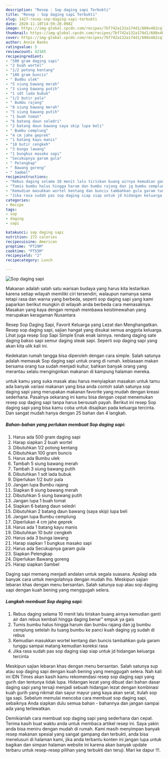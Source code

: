 ```yaml
---
description: "Resep : Sop daging sapi Terbukti"
title: "Resep : Sop daging sapi Terbukti"
slug: 1427-resep-sop-daging-sapi-terbukti
date: 2020-11-10T14:59:20.098Z
image: https://img-global.cpcdn.com/recipes/7bf742a132a174d1/680x482cq70/sop-daging-sapi-foto-resep-utama.jpg
thumbnail: https://img-global.cpcdn.com/recipes/7bf742a132a174d1/680x482cq70/sop-daging-sapi-foto-resep-utama.jpg
cover: https://img-global.cpcdn.com/recipes/7bf742a132a174d1/680x482cq70/sop-daging-sapi-foto-resep-utama.jpg
author: Annie Banks
ratingvalue: 5
reviewcount: 42165
recipeingredient:
- "500 gram daging sapi"
- "2 buah wortel"
- "1/2 potong kentang"
- "100 gram buncis"
- " Bumbu ulek"
- "5 siung bawang merah"
- "3 siung bawang putih"
- "1 sdt lada bubuk"
- "1/2 butir pala"
- " Bumbu rajang"
- "8 siung bawang merah"
- "5 siung bawang putih"
- "1 buah tomat"
- "6 batang daun seledri"
- "2 batang daun bawang saya skip lupa beli"
- " Bumbu cemplung"
- "4 cm jahe geprek"
- "1 batang kayu manis"
- "10 butir cengkeh"
- "3 bunga lawang"
- "1 bungkus masako sapi"
- "Secukupnya garam gula"
- " Pelengkap"
- " Bawang goreng"
- " Sambel"
recipeinstructions:
- "Rebus daging selama 10 menit lalu tiriskan buang airnya kemudian ganti air dan rebus kembali hingga daging benar&#34; empuk ya gais"
- "Tumis bumbu halus hingga harum dan bumbu rajang dan jg bumbu cemplung setelah itu tuang bumbu ke panci kuah daging yg sudah di rebus"
- "Kemudian masukkan wortel kentang dan buncis tambahkan gula garam tunggu sampai matang kemudian koreksi rasa"
- "Jika rasa sudah pas sop daging siap siap untuk jd hidangan keluarga tercinta"
categories:
- Recipe
tags:
- sop
- daging
- sapi

katakunci: sop daging sapi 
nutrition: 272 calories
recipecuisine: American
preptime: "PT29M"
cooktime: "PT55M"
recipeyield: "2"
recipecategory: Lunch

---
```



![Sop daging sapi](https://img-global.cpcdn.com/recipes/7bf742a132a174d1/680x482cq70/sop-daging-sapi-foto-resep-utama.jpg)

Makanan adalah salah satu warisan budaya yang harus kita lestarikan karena setiap wilayah memiliki ciri tersendiri, walaupun namanya sama tetapi rasa dan warna yang berbeda, seperti sop daging sapi yang kami paparkan berikut mungkin di wilayah anda berbeda cara memasaknya. Masakan yang kaya dengan rempah membawa keistimewahan yang merupakan keragaman Nusantara

Resep Sop Daging Sapi, Favorit Keluarga yang Lezat dan Menghangatkan. Resep sop daging sapi, sajian hangat yang disukai semua anggota keluarga. Lihat juga resep Sop Sapi Simple Enak enak lainnya. rendang daging sate daging bakso sapi semur daging steak sapi. Seperti sop daging sapi yang akan kita ulik kali ini.

Kedekatan rumah tangga bisa diperoleh dengan cara simple. Salah satunya adalah memasak Sop daging sapi untuk orang di rumah. kebiasaan makan bersama orang tua sudah menjadi kultur, bahkan banyak orang yang merantau selalu menginginkan makanan di kampung halaman mereka.

untuk kamu yang suka masak atau harus menyiapkan masakan untuk tamu ada banyak variasi makanan yang bisa anda contoh salah satunya sop daging sapi yang merupakan makanan favorite yang mudah dengan kreasi sederhana. Pasalnya sekarang ini kamu bisa dengan cepat menemukan resep sop daging sapi tanpa harus bersusah payah.
Berikut ini resep Sop daging sapi yang bisa kamu coba untuk disajikan pada keluarga tercinta. Dan sangat mudah hanya dengan 25 bahan dan 4 langkah.


<!--inarticleads1-->

##### Bahan-bahan yang perlukan membuat Sop daging sapi:

1. Harus ada 500 gram daging sapi
1. Harap siapkan 2 buah wortel
1. Dibutuhkan 1/2 potong kentang
1. Dibutuhkan 100 gram buncis
1. Harus ada  Bumbu ulek
1. Tambah 5 siung bawang merah
1. Tambah 3 siung bawang putih
1. Dibutuhkan 1 sdt lada bubuk
1. Diperlukan 1/2 butir pala
1. Jangan lupa  Bumbu rajang
1. Siapkan 8 siung bawang merah
1. Dibutuhkan 5 siung bawang putih
1. Jangan lupa 1 buah tomat
1. Siapkan 6 batang daun seledri
1. Dibutuhkan 2 batang daun bawang (saya skip) lupa beli
1. Jangan lupa  Bumbu cemplung
1. Diperlukan 4 cm jahe geprek
1. Harus ada 1 batang kayu manis
1. Dibutuhkan 10 butir cengkeh
1. Harus ada 3 bunga lawang
1. Harap siapkan 1 bungkus masako sapi
1. Harus ada Secukupnya garam gula
1. Siapkan  Pelengkap
1. Diperlukan  Bawang goreng
1. Harap siapkan  Sambel


Daging sapi memang menjadi andalan untuk segala suasana. Apalagi ada banyak cara untuk mengolahnya dengan mudah lho. Meskipun sajian lebaran khas dengan menu bersantan. Salah satunya sup atau sop daging sapi dengan kuah bening yang menggugah selera. 

<!--inarticleads2-->

##### Langkah membuat  Sop daging sapi:

1. Rebus daging selama 10 menit lalu tiriskan buang airnya kemudian ganti air dan rebus kembali hingga daging benar&#34; empuk ya gais
1. Tumis bumbu halus hingga harum dan bumbu rajang dan jg bumbu cemplung setelah itu tuang bumbu ke panci kuah daging yg sudah di rebus
1. Kemudian masukkan wortel kentang dan buncis tambahkan gula garam tunggu sampai matang kemudian koreksi rasa
1. Jika rasa sudah pas sop daging siap siap untuk jd hidangan keluarga tercinta


Meskipun sajian lebaran khas dengan menu bersantan. Salah satunya sup atau sop daging sapi dengan kuah bening yang menggugah selera. Nah kali ini IDN Times akan kasih kamu rekomendasi resep sop daging sapi yang gurih dan tentunya tidak lupa. Hidangan lezat yang dibuat dari bahan dasar daging sapi yang tersaji menjadi sebuah hidangan lezat dengan kombinasi kuah gurih yang nikmat dan sayur mayur yang kaya akan serat, itulah sop iga sapi. Sebelum memulai mencoba cara membuat sop daging sapi, sebaiknya Anda siapkan dulu semua bahan - bahannya dan jangan sampai ada yang terlewatkan. 

Demikianlah cara membuat sop daging sapi yang sederhana dan cepat. Terima kasih buat waktu anda untuk membaca artikel resep ini. Saya yakin anda bisa meniru dengan mudah di rumah. Kami masih menyimpan banyak resep makanan spesial yang sangat gampang dan terbukti, anda bisa menelusuri di halaman kami, jika anda terbantu konten ini jangan lupa untuk bagikan dan simpan halaman website ini karena akan banyak update terbaru untuk resep-resep pilihan yang terbukti dan teruji. Mari ke dapur !!!. 

